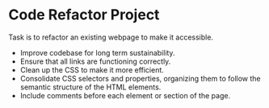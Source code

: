 # Code Refactor Project

Task is to refactor an existing webpage to make it accessible.

- Improve codebase for long term sustainability.
- Ensure that all links are functioning correctly.
- Clean up the CSS to make it more efficient.
- Consolidate CSS selectors and properties, organizing them to follow the semantic structure of the HTML elements.
- Include comments before each element or section of the page.
